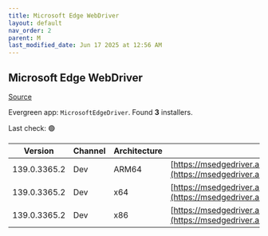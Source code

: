 ```yaml
---
title: Microsoft Edge WebDriver
layout: default
nav_order: 2
parent: M
last_modified_date: Jun 17 2025 at 12:56 AM
---
```


## Microsoft Edge WebDriver

[Source](https://www.microsoft.com/edge)

Evergreen app: `MicrosoftEdgeDriver`. Found **3** installers.

Last check: 🟢

| Version      | Channel | Architecture | URI                                                                                                                                          |
| ------------ | ------- | ------------ | -------------------------------------------------------------------------------------------------------------------------------------------- |
| 139.0.3365.2 | Dev     | ARM64        | [https://msedgedriver.azureedge.net/139.0.3365.2/edgedriver_arm64.zip](https://msedgedriver.azureedge.net/139.0.3365.2/edgedriver_arm64.zip) |
| 139.0.3365.2 | Dev     | x64          | [https://msedgedriver.azureedge.net/139.0.3365.2/edgedriver_win64.zip](https://msedgedriver.azureedge.net/139.0.3365.2/edgedriver_win64.zip) |
| 139.0.3365.2 | Dev     | x86          | [https://msedgedriver.azureedge.net/139.0.3365.2/edgedriver_win32.zip](https://msedgedriver.azureedge.net/139.0.3365.2/edgedriver_win32.zip) |
